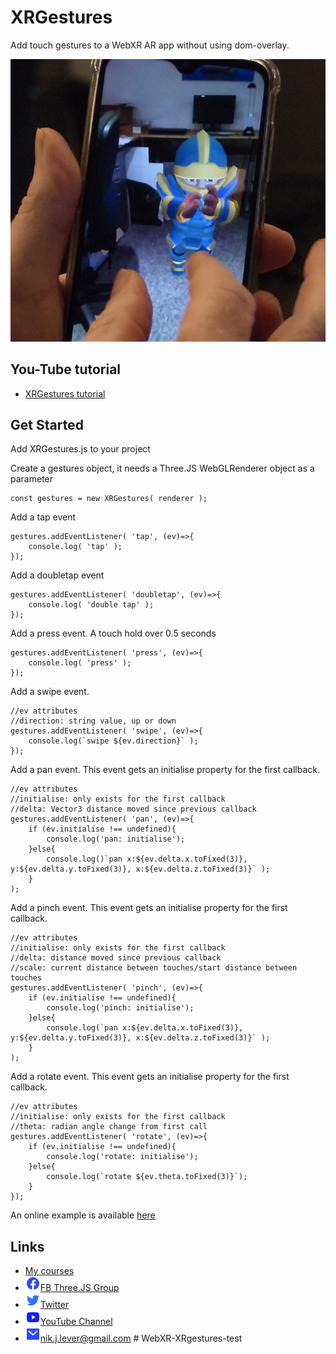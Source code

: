 # XRGestures
Add touch gestures to a WebXR AR app without using dom-overlay.

![XRGestures](assets/splash.jpg)

## You-Tube tutorial
- [XRGestures tutorial](https://youtu.be/2OLP4ZEYTUI)

## Get Started
Add XRGestures.js to your project

Create a gestures object, it needs a Three.JS WebGLRenderer object as a parameter
```
const gestures = new XRGestures( renderer );
```

Add a tap event
```
gestures.addEventListener( 'tap', (ev)=>{
    console.log( 'tap' ); 
});
```

Add a doubletap event
```
gestures.addEventListener( 'doubletap', (ev)=>{
    console.log( 'double tap' ); 
});
```

Add a press event. A touch hold over 0.5 seconds
```
gestures.addEventListener( 'press', (ev)=>{
    console.log( 'press' );    
});
```

Add a swipe event.
```
//ev attributes
//direction: string value, up or down
gestures.addEventListener( 'swipe', (ev)=>{
    console.log(`swipe ${ev.direction}` );
});
```
        
Add a pan event. This event gets an initialise property for the first callback.
```
//ev attributes
//initialise: only exists for the first callback
//delta: Vector3 distance moved since previous callback
gestures.addEventListener( 'pan', (ev)=>{
    if (ev.initialise !== undefined){
        console.log('pan: initialise');
    }else{
        console.log()`pan x:${ev.delta.x.toFixed(3)}, y:${ev.delta.y.toFixed(3)}, x:${ev.delta.z.toFixed(3)}` );
	}
);
```

Add a pinch event. This event gets an initialise property for the first callback.
```
//ev attributes
//initialise: only exists for the first callback
//delta: distance moved since previous callback
//scale: current distance between touches/start distance between touches
gestures.addEventListener( 'pinch', (ev)=>{
    if (ev.initialise !== undefined){
        console.log('pinch: initialise');
    }else{
        console.log(`pan x:${ev.delta.x.toFixed(3)}, y:${ev.delta.y.toFixed(3)}, x:${ev.delta.z.toFixed(3)}` );
	}
);
```

Add a rotate event. This event gets an initialise property for the first callback.
```
//ev attributes
//initialise: only exists for the first callback
//theta: radian angle change from first call
gestures.addEventListener( 'rotate', (ev)=>{ 
	if (ev.initialise !== undefined){
		console.log('rotate: initialise');
	}else{
		console.log(`rotate ${ev.theta.toFixed(3)}`);
	}
});
```

An online example is available [here](https://niksgames.com/webxr/XRGestures/complete/)

## Links
- [My courses](http://niklever.com/courses)
- ![icon](assets/facebook.png)[FB Three.JS Group](https://www.facebook.com/groups/nikthreejs)
- ![icon](assets/twitter.png)[Twitter](https://twitter.com/NikLever)
- ![icon](assets/youtube.png)[YouTube Channel](https://youtube.com/c/NikLever)
- ![icon](assets/mail.png)[nik.j.lever@gmail.com](mailto:nik.j.lever@gmail.com)
#   W e b X R - X R g e s t u r e s - t e s t 
 
 